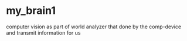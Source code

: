 # my_brain1
computer vision as part of world analyzer that done by the comp-device and transmit information for us
